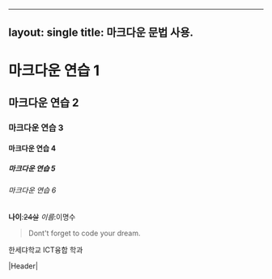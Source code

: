 ----
layout: single
title: 마크다운 문법 사용.
----

<!-- Heading -->
# 마크다운 연습 1
## 마크다운 연습 2
### 마크다운 연습 3
#### 마크다운 연습 4
##### 마크다운 연습 5
###### 마크다운 연습 6

<!-- Line -->
**나이**:~~24살~~
*이름*:이명수
<!-- Quote -->
>Dont't forget to code your dream.
<!-- Bullet List -->
한세댜학교
ICT융합 학과
<!-- Image ==>
![Hello](https://blog.naver.com/PostView.naver?blogId=se___ovo&logNo=221125139397&redirect=Dlog&widgetTypeCall=true&topReferer=https%3A%2F%2Fsearch.naver.com%2Fsearch.naver%3Fsm%3Dtab_hty.top%26where%3Dimage%26query%3D%25EC%25A7%25B1%25EA%25B5%25AC%25EC%259D%25B8%25EC%2582%25AC%25ED%2595%2598%25EB%258A%2594%25EC%2582%25AC%25EC%25A7%2584%26oquery%3D%25EC%25A7%25B1%25EA%25B5%25AC%25EC%2582%25AC%25EC%25A7%2584%26tqi%3DithuwwprvhGssu2caRZssssstIG-361059&directAccess=false#)
<!-- Table -->
|Header|

